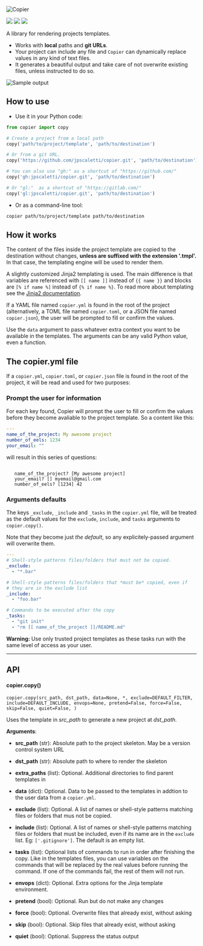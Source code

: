 ![Copier](https://github.com/jpscaletti/copier/raw/master/copier-logotype.png)

[![](https://travis-ci.org/jpscaletti/copier.svg?branch=master)](https://travis-ci.org/jpscaletti/copier/) [![](https://img.shields.io/pypi/v/copier.svg)](https://pypi.python.org/pypi/copier) [![](https://img.shields.io/pypi/pyversions/copier.svg)](https://pypi.python.org/pypi/copier)

A library for rendering projects templates.

* Works with **local** paths and **git URLs**.
* Your project can include any file and `Copier` can dynamically replace values in any kind of text files.
* It generates a beautiful output and take care of not overwrite existing files, unless instructed to do so.

![Sample output](https://github.com/jpscaletti/copier/raw/master/copier-output.png)


## How to use

- Use it in your Python code:

```python
from copier import copy

# Create a project from a local path
copy('path/to/project/template', 'path/to/destination')

# Or from a git URL.
copy('https://github.com/jpscaletti/copier.git', 'path/to/destination')

# You can also use "gh:" as a shortcut of "https://github.com/"
copy('gh:jpscaletti/copier.git', 'path/to/destination')

# Or "gl:"  as a shortcut of "https://gitlab.com/"
copy('gl:jpscaletti/copier.git', 'path/to/destination')
```

- Or as a command-line tool:

```bash
copier path/to/project/template path/to/destination
```


## How it works

The content of the files inside the project template are copied to the destination
without changes, **unless are suffixed with the extension '.tmpl'.**
In that case, the templating engine will be used to render them.

A slightly customized Jinja2 templating is used. The main difference is
that variables are referenced with ``[[ name ]]`` instead of
``{{ name }}`` and blocks are ``[% if name %]`` instead of
``{% if name %}``. To read more about templating see the [Jinja2
documentation](http://jinja.pocoo.org/docs>).

If a YAML file named `copier.yml` is found in the root of the
project (alternatively, a TOML file named `copier.toml`, or
a JSON file named `copier.json`), the user will be prompted to fill or confirm the values.

Use the `data` argument to pass whatever extra context you want to be available
in the templates. The arguments can be any valid Python value, even a
function.


## The copier.yml file

If a `copier.yml`, `copier.toml`, or `copier.json` file is found in the root of the project,
it will be read and used for two purposes:

### Prompt the user for information

For each key found, Copier will prompt the user to fill or confirm the values before
they become avaliable to the project template. So a content like this:

```yaml
--- 
name_of_the_project: My awesome project
number_of_eels: 1234
your_email: ""

```

will result in this series of questions:

```shell

   name_of_the_project? [My awesome project]
   your_email? [] myemail@gmail.com
   number_of_eels? [1234] 42

```

### Arguments defaults

The keys `_exclude`, `_include` and `_tasks` in the `copier.yml` file, will be treated
as the default values for the `exclude`, `include`, and `tasks` arguments to
`copier.copy()`.

Note that they become just *the default*, so any explicitely-passed argument will
overwrite them.

```yaml
---
# Shell-style patterns files/folders that must not be copied.
_exclude:
  - "*.bar"

# Shell-style patterns files/folders that *must be* copied, even if
# they are in the exclude list
_include:
  - "foo.bar"

# Commands to be executed after the copy
_tasks:
  - "git init"
  - "rm [[ name_of_the_project ]]/README.md"

```

**Warning:** Use only trusted project templates as these tasks
run with the same level of access as your user.

---

## API

#### copier.copy()

`copier.copy(src_path, dst_path, data=None, *,
    exclude=DEFAULT_FILTER, include=DEFAULT_INCLUDE, envops=None,
    pretend=False, force=False, skip=False, quiet=False,
)`

Uses the template in *src_path* to generate a new project at *dst_path*.

**Arguments**:

- **src_path** (str):
    Absolute path to the project skeleton. May be a version control system URL

- **dst_path** (str):
    Absolute path to where to render the skeleton

- **extra_paths** (list):
    Optional. Additional directories to find parent templates in

- **data** (dict):
    Optional. Data to be passed to the templates in addtion to the user data from
    a `copier.yml`.

- **exclude** (list):
    Optional. A list of names or shell-style patterns matching files or folders
    that mus not be copied.

- **include** (list):
    Optional. A list of names or shell-style patterns matching files or folders that
    must be included, even if its name are in the `exclude` list.
    Eg: `['.gitignore']`. The default is an empty list.

- **tasks** (list):
    Optional lists of commands to run in order after finishing the copy.
    Like in the templates files, you can use variables on the commands that will
    be replaced by the real values before running the command.
    If one of the commands fail, the rest of them will not run.

- **envops** (dict):
    Optional. Extra options for the Jinja template environment.

- **pretend** (bool):
    Optional. Run but do not make any changes

- **force** (bool):
    Optional. Overwrite files that already exist, without asking

- **skip** (bool):
    Optional. Skip files that already exist, without asking

- **quiet** (bool):
    Optional. Suppress the status output
